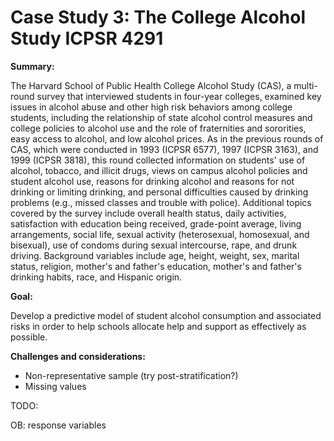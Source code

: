 # Case Study 3: The College Alcohol Study ICPSR 4291

**Summary:**

The Harvard School of Public Health College Alcohol Study (CAS), a multi-round survey that interviewed students in four-year colleges, examined key issues in alcohol abuse and other high risk behaviors among college students, including the relationship of state alcohol control measures and college policies to alcohol use and the role of fraternities and sororities, easy access to alcohol, and low alcohol prices. As in the previous rounds of CAS, which were conducted in 1993 (ICPSR 6577), 1997 (ICPSR 3163), and 1999 (ICPSR 3818), this round collected information on students' use of alcohol, tobacco, and illicit drugs, views on campus alcohol policies and student alcohol use, reasons for drinking alcohol and reasons for not drinking or limiting drinking, and personal difficulties caused by drinking problems (e.g., missed classes and trouble with police). Additional topics covered by the survey include overall health status, daily activities, satisfaction with education being received, grade-point average, living arrangements, social life, sexual activity (heterosexual, homosexual, and bisexual), use of condoms during sexual intercourse, rape, and drunk driving. Background variables include age, height, weight, sex, marital status, religion, mother's and father's education, mother's and father's drinking habits, race, and Hispanic origin.

**Goal:**

Develop a predictive model of student alcohol consumption and associated risks in order to help schools allocate help and support as effectively as possible.

**Challenges and considerations:**

- Non-representative sample (try post-stratification?)
- Missing values


TODO:

OB: response variables










